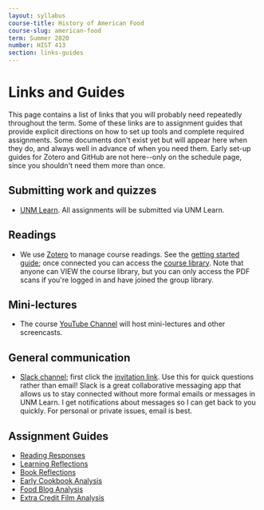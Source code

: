 ```yaml
---
layout: syllabus
course-title: History of American Food
course-slug: american-food
term: Summer 2020
number: HIST 413
section: links-guides
---
```


# Links and Guides
This page contains a list of links that you will probably need repeatedly throughout the term. Some of these links are to assignment guides that provide explicit directions on how to set up tools and complete required assignments. Some documents don't exist yet but will appear here when they do, and always well in advance of when you need them. Early set-up guides for Zotero and GitHub are not here--only on the schedule page, since you shouldn't need them more than once.

## Submitting work and quizzes
- [UNM Learn](http://learn.unm.edu). All assignments will be submitted via UNM Learn.

## Readings
- We use [Zotero](http://zotero.org) to manage course readings. See the [getting started guide](http://fredgibbs.net/courses/etc/zotero); once connected you can access the [course library](https://www.zotero.org/groups/2499167/american-food-unm/library). Note that anyone can VIEW the course library, but you can only access the PDF scans if you're logged in and have joined the group library.

## Mini-lectures
- The course [YouTube Channel](https://www.youtube.com/channel/UCeiHxkIHW5kM1hqofknf2ig) will host mini-lectures and other screencasts.

## General communication
- [Slack channel](http://american-food.slack.com); first click the [invitation link](https://join.slack.com/t/american-food/shared_invite/zt-ef9zksoz-W2SiBrv9LfMvg~b00xNAhw). Use this for quick questions rather than email! Slack is a great collaborative messaging app that allows us to stay connected without more formal emails or messages in UNM Learn. I get notifications about messages so I can get back to you quickly. For personal or private issues, email is best.


## Assignment Guides
- [Reading Responses](reading-responses)
- [Learning Reflections](learning-reflections.html)
- [Book Reflections](book-reflections)
- [Early Cookbook Analysis](cookbook-analysis.html)
- [Food Blog Analysis](food-blog-analysis)
- [Extra Credit Film Analysis](film-analysis.html)
